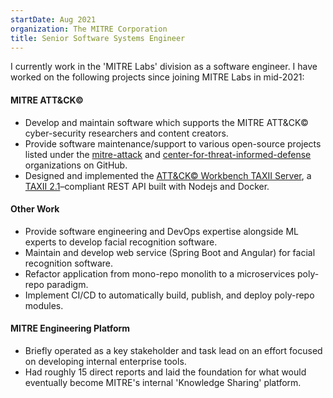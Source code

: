```yaml
---
startDate: Aug 2021
organization: The MITRE Corporation
title: Senior Software Systems Engineer
---
```


I currently work in the 'MITRE Labs' division as a software engineer. I have worked on the following projects since joining MITRE Labs in mid-2021:

#### MITRE ATT&CK©

- Develop and maintain software which supports the MITRE ATT&CK© cyber-security researchers and content creators.
- Provide software maintenance/support to various open-source projects listed under the [mitre-attack](https://github.com/mitre-attack) and [center-for-threat-informed-defense](https://github.com/center-for-threat-informed-defense) organizations on GitHub.
- Designed and implemented the [ATT&CK© Workbench TAXII Server](https://github.com/mitre-attack/attack-workbench-taxii-server), a [TAXII 2.1](https://docs.oasis-open.org/cti/taxii/v2.1/taxii-v2.1.html)–compliant REST API built with Nodejs and Docker.

#### Other Work

- Provide software engineering and DevOps expertise alongside ML experts to develop facial recognition software.
- Maintain and develop web service (Spring Boot and Angular) for facial recognition software.
- Refactor application from mono-repo monolith to a microservices poly-repo paradigm.
- Implement CI/CD to automatically build, publish, and deploy poly-repo modules.

#### MITRE Engineering Platform

- Briefly operated as a key stakeholder and task lead on an effort focused on developing internal enterprise tools.
- Had roughly 15 direct reports and laid the foundation for what would eventually become MITRE's internal 'Knowledge Sharing' platform.
